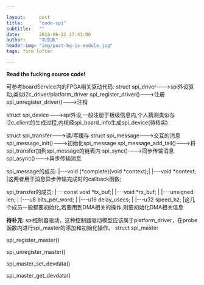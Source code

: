 ```yaml
---

layout:     post
title:      "code-spi"
subtitle:   ""
date:       2018-06-22 17:41:00
author:     "刘念真"
header-img: "img/post-bg-js-module.jpg"
tags: form lofter

---
```


**Read the fucking source code!**

可参考boardService内的FPGA相关驱动代码:
struct spi_driver--->spi外设驱动,类似i2c_driver/platform_driver
spi_register_driver()--->注册
spi_unregister_driver()--->注销

struct spi_device--->spi外设,一般注册于板级信息内,个人猜测类似与i2c_client的生成过程,内核经spi_board_info生成spi_device(待核实)

struct spi_transfer--->读/写缓存
struct spi_message--->交互的消息
spi_message_init()--->初始化spi_message
spi_message_add_tail()--->将spi_transfer加到spi_message的链表内
spi_sync()--->同步传输消息
spi_async()--->异步传输消息

spi_message的成员: |---void (*complete)(void *context);|
                                    |---void *context;                             |这两者用于消息异步传输完成时的callback函数;

spi_transfer的成员: |---const void *tx_buf;|
                                   |---void *rx_buf;          |
                                   |---unsigned len;         |
                                   |---u8 bits_per_word;  |
                                   |---u16 delay_usecs;   |
                                   |---u32 speed_hz;       |这几个成员一般都要初始化,若要用到DMA相关的操作,则要初始化DMA相关信息





**待补充**:
spi控制器驱动，这种控制器驱动模型应该属于platform_driver，在probe函数内进行spi_master的添加和初始化操作。
struct spi_master

spi_register_master()

spi_unregister_master()

spi_master_set_devdata()

spi_master_get_devdata()



